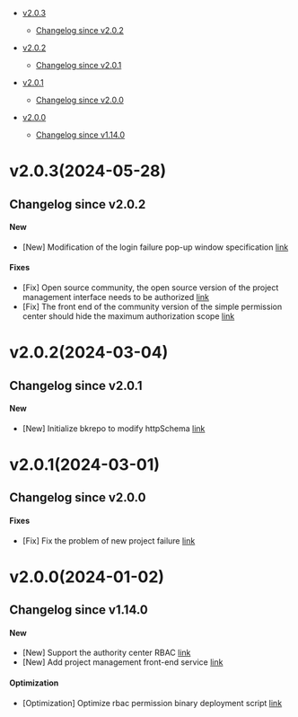 <!-- BEGIN MUNGE: GENERATED_TOC -->
- [v2.0.3](#v2032024-05-28)
  - [Changelog since v2.0.2](#changelog-since-v202)

- [v2.0.2](#v2022024-03-04)
  - [Changelog since v2.0.1](#changelog-since-v201)

- [v2.0.1](#v2012024-03-01)
  - [Changelog since v2.0.0](#changelog-since-v200)

- [v2.0.0](#v2002024-01-02)
  - [Changelog since v1.14.0](#changelog-since-v1140)

<!-- END MUNGE: GENERATED_TOC -->



<!-- NEW RELEASE NOTES ENTRY -->
# v2.0.3(2024-05-28)
## Changelog since v2.0.2
#### New
- [New] Modification of the login failure pop-up window specification [link](http://github.com/TencentBlueKing/bk-ci/issues/8125)

#### Fixes
- [Fix] Open source community, the open source version of the project management interface needs to be authorized [link](http://github.com/TencentBlueKing/bk-ci/issues/10382)
- [Fix] The front end of the community version of the simple permission center should hide the maximum authorization scope [link](http://github.com/TencentBlueKing/bk-ci/issues/10040)

# v2.0.2(2024-03-04)
## Changelog since v2.0.1
#### New
- [New] Initialize bkrepo to modify httpSchema [link](http://github.com/TencentBlueKing/bk-ci/issues/10056)

# v2.0.1(2024-03-01)
## Changelog since v2.0.0
#### Fixes
- [Fix] Fix the problem of new project failure [link](http://github.com/TencentBlueKing/bk-ci/issues/10045)

# v2.0.0(2024-01-02)
## Changelog since v1.14.0
#### New
- [New] Support the authority center RBAC [link](http://github.com/TencentBlueKing/bk-ci/issues/7794)
- [New] Add project management front-end service [link](http://github.com/TencentBlueKing/bk-ci/issues/7923)

#### Optimization
- [Optimization] Optimize rbac permission binary deployment script [link](http://github.com/TencentBlueKing/bk-ci/issues/9769)
